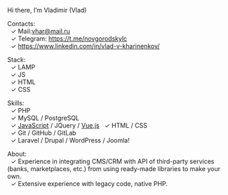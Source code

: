 Hi there, I’m Vladimir (Vlad)

Contacts:  
&nbsp;&nbsp;&check;&nbsp;Mail:vhar@mail.ru  
&nbsp;&nbsp;&check;&nbsp;Telegram: https://t.me/novgorodskylc  
&nbsp;&nbsp;&check;&nbsp;https://www.linkedin.com/in/vlad-v-kharinenkov/   

Stack:  
&nbsp;&nbsp;&check;&nbsp;LAMP  
&nbsp;&nbsp;&check;&nbsp;JS  
&nbsp;&nbsp;&check;&nbsp;HTML  
&nbsp;&nbsp;&check;&nbsp;CSS

Skills:  
&nbsp;&nbsp;&check;&nbsp;PHP  
&nbsp;&nbsp;&check;&nbsp;MySQL / PostgreSQL  
&nbsp;&nbsp;&check;&nbsp;[JavaScript](https://vhar.github.io/jscalc/ "Калькулятор на JS") / JQuery  / [Vue.js](https://vhar.ru/fifteen/ "Игра в 15")
&nbsp;&nbsp;&check;&nbsp;HTML / CSS  
&nbsp;&nbsp;&check;&nbsp;Git / GitHub / GitLab  
&nbsp;&nbsp;&check;&nbsp;Laravel / Drupal / WordPress / Joomla!

About:  
&nbsp;&nbsp;&check;&nbsp;Experience in integrating CMS/CRM with API of third-party services (banks, marketplaces, etc.) from using ready-made libraries to make your own.  
&nbsp;&nbsp;&check;&nbsp;Extensive experience with legacy code, native PHP.
